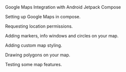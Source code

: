 
Google Maps Integration with Android Jetpack Compose

Setting up Google Maps in compose.

Requesting location permissions.

Adding markers, info windows and circles on your map.

Adding custom map styling.

Drawing polygons on your map.

Testing some map features.

